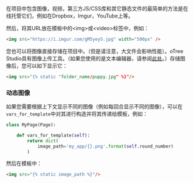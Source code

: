 在项目中包含图像，视频，第三方JS/CSS库和其它静态文件的最简单的方法是在线托管它们，例如在Dropbox，Imgur，YouTube上等。

然后，将其URL放在模板中的&lt;img&gt;或&lt;video&gt;标签中，例如：

```HTML
<img src="https://i.imgur.com/gM5yeyS.jpg" width="500px" />
```

您也可以将图像直接存储在项目中。（但是请注意，大文件会影响性能）。oTree Studio具有图像上传工具。（如果您使用的是文本编辑器，请参阅[此处]()。）存储图像后，您可以如下显示它：

```HTML
<img src="{% static "folder_name/puppy.jpg" %}"/>
```

### 动态图像

如果您需要根据上下文显示不同的图像（例如每回合显示不同的图像），可以在`vars_for_template`中对其进行构造并将其传递给模板，例如：

```python
class MyPage(Page):

    def vars_for_template(self):
        return dict(
            image_path='my_app/{}.png'.format(self.round_number)
        )
```

然后在模板中：

```HTML
<img src="{% static image_path %}"/>
```
